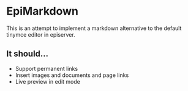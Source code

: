 EpiMarkdown
===========

This is an attempt to implement a markdown alternative to the default tinymce editor in episerver.

## It should...

- Support permanent links
- Insert images and documents and page links
- Live preview in edit mode
